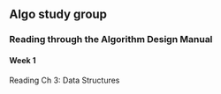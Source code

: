 ## Algo study group

### Reading through the Algorithm Design Manual

#### Week 1

Reading Ch 3: Data Structures
